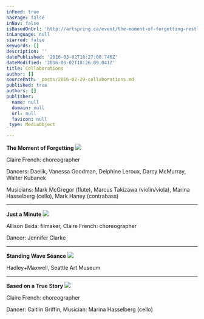 ```yaml
---
inFeed: true
hasPage: false
inNav: false
isBasedOnUrl: 'http://artspring.ca/event/the-moment-of-forgetting-restless-productions/'
inLanguage: null
starred: false
keywords: []
description: ''
datePublished: '2016-03-02T18:27:00.746Z'
dateModified: '2016-03-02T18:26:09.041Z'
title: Collaborations
author: []
sourcePath: _posts/2016-02-29-collaborations.md
published: true
authors: []
publisher:
  name: null
  domain: null
  url: null
  favicon: null
_type: MediaObject

---
```

**The Moment of Forgetting**
![](https://s3-us-west-2.amazonaws.com/the-grid-img/p/c9c6891cf7ab711e399718632ed0eae2a9849123.jpg)

Claire French: choreographer

Dancers: Daelik, Vanessa Goodman, Delphine Leroux, Darcy McMurray, Walter Kubanek

Musicians: Mark McGregor (flute), Marcus Takizawa (violin/viola), Marina Hasselberg (cello), Mark Haney (contrabass)

****

**Just a Minute**
![](https://s3-us-west-2.amazonaws.com/the-grid-img/p/9829f6810f7ea2c028280dd4885c30c0a00ff3e0.png)

Allison Beda: filmaker, Claire French: choreographer

Dancer: Jennifer Clarke 

****

**Standing Wave Séance**
![](https://s3-us-west-2.amazonaws.com/the-grid-img/p/96b7717e2ac444b7614527f64b66a6b44e421e51.jpg)

Hadley+Maxwell, Seattle Art Museum

****

**Based on a True Story**
![](https://s3-us-west-2.amazonaws.com/the-grid-img/p/7fc2aaf1e655f8a23c2d0a2d3d423d5c5f13fccd.jpg)

Claire French: choreographer

Dancer: Caitlin Griffin, Musician: Marina Hasselberg (cello)